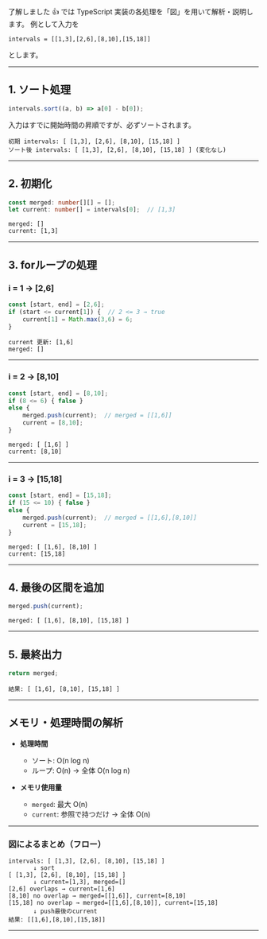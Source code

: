 了解しました 👍
では TypeScript 実装の各処理を「図」を用いて解析・説明します。
例として入力を

```
intervals = [[1,3],[2,6],[8,10],[15,18]]
```

とします。

---

## 1. ソート処理

```ts
intervals.sort((a, b) => a[0] - b[0]);
```

入力はすでに開始時間の昇順ですが、必ずソートされます。

```
初期 intervals: [ [1,3], [2,6], [8,10], [15,18] ]
ソート後 intervals: [ [1,3], [2,6], [8,10], [15,18] ] (変化なし)
```

---

## 2. 初期化

```ts
const merged: number[][] = [];
let current: number[] = intervals[0];  // [1,3]
```

```
merged: []
current: [1,3]
```

---

## 3. forループの処理

### i = 1 → \[2,6]

```ts
const [start, end] = [2,6];
if (start <= current[1]) {  // 2 <= 3 → true
    current[1] = Math.max(3,6) = 6;
}
```

```
current 更新: [1,6]
merged: []
```

---

### i = 2 → \[8,10]

```ts
const [start, end] = [8,10];
if (8 <= 6) { false }
else {
    merged.push(current);  // merged = [[1,6]]
    current = [8,10];
}
```

```
merged: [ [1,6] ]
current: [8,10]
```

---

### i = 3 → \[15,18]

```ts
const [start, end] = [15,18];
if (15 <= 10) { false }
else {
    merged.push(current);  // merged = [[1,6],[8,10]]
    current = [15,18];
}
```

```
merged: [ [1,6], [8,10] ]
current: [15,18]
```

---

## 4. 最後の区間を追加

```ts
merged.push(current);
```

```
merged: [ [1,6], [8,10], [15,18] ]
```

---

## 5. 最終出力

```ts
return merged;
```

```
結果: [ [1,6], [8,10], [15,18] ]
```

---

## メモリ・処理時間の解析

* **処理時間**

  * ソート: O(n log n)
  * ループ: O(n)
    → 全体 O(n log n)

* **メモリ使用量**

  * `merged`: 最大 O(n)
  * `current`: 参照で持つだけ
    → 全体 O(n)

---

### 図によるまとめ（フロー）

```
intervals: [ [1,3], [2,6], [8,10], [15,18] ]
       ↓ sort
[ [1,3], [2,6], [8,10], [15,18] ]
       ↓ current=[1,3], merged=[]
[2,6] overlaps → current=[1,6]
[8,10] no overlap → merged=[[1,6]], current=[8,10]
[15,18] no overlap → merged=[[1,6],[8,10]], current=[15,18]
       ↓ push最後のcurrent
結果: [[1,6],[8,10],[15,18]]
```

---
